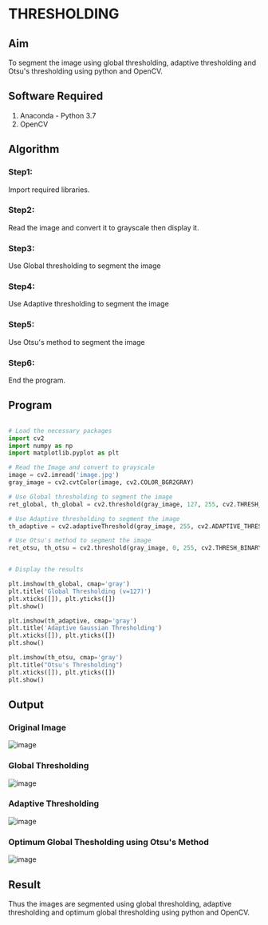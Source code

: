 # THRESHOLDING
## Aim
To segment the image using global thresholding, adaptive thresholding and Otsu's thresholding using python and OpenCV.

## Software Required
1. Anaconda - Python 3.7
2. OpenCV

## Algorithm

### Step1:
Import required libraries.

### Step2:
Read the image and convert it to grayscale then display it.

### Step3:
Use Global thresholding to segment the image

### Step4:
Use Adaptive thresholding to segment the image

### Step5:
Use Otsu's method to segment the image 

### Step6:
End the program.

## Program

```python

# Load the necessary packages
import cv2
import numpy as np
import matplotlib.pyplot as plt

# Read the Image and convert to grayscale
image = cv2.imread('image.jpg')
gray_image = cv2.cvtColor(image, cv2.COLOR_BGR2GRAY)

# Use Global thresholding to segment the image
ret_global, th_global = cv2.threshold(gray_image, 127, 255, cv2.THRESH_BINARY)

# Use Adaptive thresholding to segment the image
th_adaptive = cv2.adaptiveThreshold(gray_image, 255, cv2.ADAPTIVE_THRESH_GAUSSIAN_C,cv2.THRESH_BINARY, 11, 2)

# Use Otsu's method to segment the image 
ret_otsu, th_otsu = cv2.threshold(gray_image, 0, 255, cv2.THRESH_BINARY + cv2.THRESH_OTSU)


# Display the results

plt.imshow(th_global, cmap='gray')
plt.title('Global Thresholding (v=127)')
plt.xticks([]), plt.yticks([])
plt.show()

plt.imshow(th_adaptive, cmap='gray')
plt.title('Adaptive Gaussian Thresholding')
plt.xticks([]), plt.yticks([])
plt.show()

plt.imshow(th_otsu, cmap='gray')
plt.title("Otsu's Thresholding")
plt.xticks([]), plt.yticks([])
plt.show()

```
## Output

### Original Image

![image](https://github.com/user-attachments/assets/06917f55-55bc-4566-8c66-9851027b0c58)

### Global Thresholding

![image](https://github.com/user-attachments/assets/b910d85b-5d47-4c7b-9a2f-ea2ab86f5d38)

### Adaptive Thresholding

![image](https://github.com/user-attachments/assets/424ab0e6-09cf-414b-b2f7-bb48c0bdfb04)

### Optimum Global Thesholding using Otsu's Method

![image](https://github.com/user-attachments/assets/b5ba4993-2c2d-479e-a9af-817d94866426)

## Result
Thus the images are segmented using global thresholding, adaptive thresholding and optimum global thresholding using python and OpenCV.

